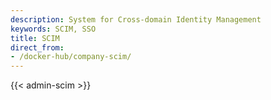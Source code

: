 ```yaml
---
description: System for Cross-domain Identity Management
keywords: SCIM, SSO
title: SCIM
direct_from:
- /docker-hub/company-scim/
---
```


{{< admin-scim >}}
